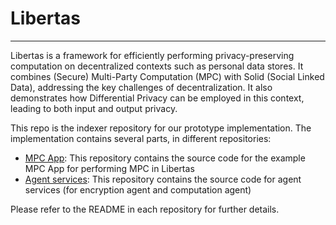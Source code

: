 # Libertas

- - - - - -

Libertas is a framework for efficiently performing privacy-preserving computation on decentralized contexts such as personal data stores.
It combines (Secure) Multi-Party Computation (MPC) with Solid (Social Linked Data), addressing the key challenges of decentralization. It also demonstrates how Differential Privacy can be employed in this context, leading to both input and output privacy.

This repo is the indexer repository for our prototype implementation. The implementation contains several parts, in different repositories:

- [MPC App](https://github.com/OxfordHCC/solid-mpc-app): This repository contains the source code for the example MPC App for performing MPC in Libertas
- [Agent services](https://github.com/OxfordHCC/solid-mpc): This repository contains the source code for agent services (for encryption agent and computation agent)

Please refer to the README in each repository for further details.
